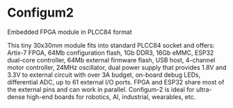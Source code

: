 # Configum2
Embedded FPGA module in PLCC84 format

This tiny 30x30mm module fits into standard PLCC84 socket and offers:
Artix-7 FPGA, 64Mb configuration flash, 1Gb DDR3, 16Gb eMMC, ESP32 dual-core controller, 64Mb external firmware flash, USB host, 4-channel motor controller, 24MHz oscillator, dual power supply that provides 1.8V and 3.3V to external circuit with over 3A budget, on-board debug LEDs, differential ADC, up to 61 external I/O ports.
FPGA and ESP32 share most of the external pins and can work in parallel.
Configum-2 is ideal for ultra-dense high-end boards for robotics, AI, industrial, wearables, etc.
